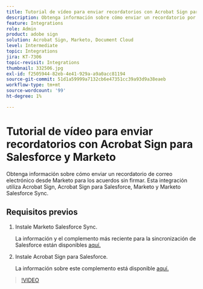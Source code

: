 ```yaml
---
title: Tutorial de vídeo para enviar recordatorios con Acrobat Sign para Salesforce y Marketo
description: Obtenga información sobre cómo enviar un recordatorio por correo electrónico desde Marketo cuando un acuerdo permanece sin firmar después de un período de tiempo
feature: Integrations
role: Admin
product: adobe sign
solution: Acrobat Sign, Marketo, Document Cloud
level: Intermediate
topic: Integrations
jira: KT-7306
topic-revisit: Integrations
thumbnail: 332506.jpg
exl-id: f2505944-82eb-4e41-929a-a9a0acc81194
source-git-commit: 51d1a59999a7132cb6e47351cc39a93d9a38eaeb
workflow-type: tm+mt
source-wordcount: '99'
ht-degree: 1%

---
```


# Tutorial de vídeo para enviar recordatorios con Acrobat Sign para Salesforce y Marketo

Obtenga información sobre cómo enviar un recordatorio de correo electrónico desde Marketo para los acuerdos sin firmar. Esta integración utiliza Acrobat Sign, Acrobat Sign para Salesforce, Marketo y Marketo Salesforce Sync.

## Requisitos previos

1. Instale Marketo Salesforce Sync.

   La información y el complemento más reciente para la sincronización de Salesforce están disponibles [aquí.](https://experienceleague.adobe.com/docs/marketo/using/product-docs/crm-sync/salesforce-sync/understanding-the-salesforce-sync.html?lang=es)

1. Instale Acrobat Sign para Salesforce.

   La información sobre este complemento está disponible [aquí.](https://helpx.adobe.com/ca/sign/using/salesforce-integration-installation-guide.html)

>[!VIDEO](https://video.tv.adobe.com/v/332506?quality=12&learn=on&hidetitle=true)

